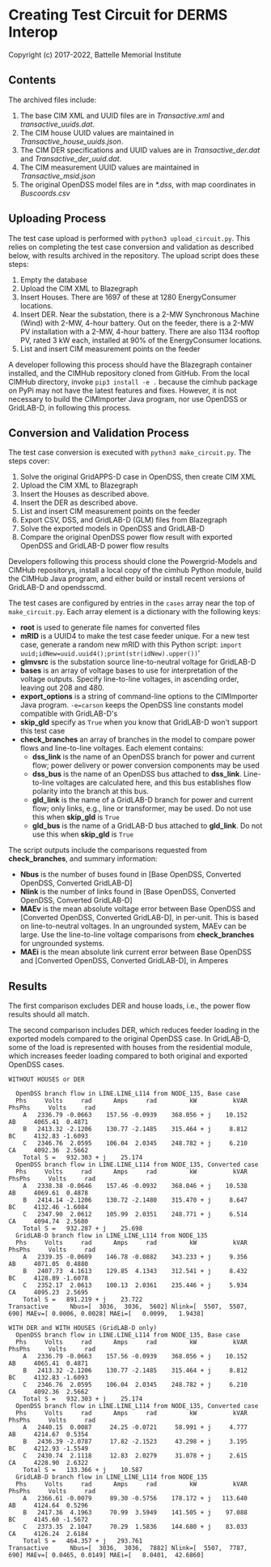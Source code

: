 # Creating Test Circuit for DERMS Interop

Copyright (c) 2017-2022, Battelle Memorial Institute

## Contents

The archived files include:

1. The base CIM XML and UUID files are in _Transactive.xml_ and _transactive_uuids.dat_. 
2. The CIM house UUID values are maintained in _Transactive_house_uuids.json_.
3. The CIM DER specifications and UUID values are in _Transactive_der.dat_ and _Transactive_der_uuid.dat_.
4. The CIM measurement UUID values are maintained in _Transactive_msid.json_
5. The original OpenDSS model files are in _*.dss_, with map coordinates in _Buscoords.csv_

## Uploading Process

The test case upload is performed with ```python3 upload_circuit.py```. This relies on completing the test case conversion and validation as described below, with results archived in the repository. The upload script does these steps:

1. Empty the database
2. Upload the CIM XML to Blazegraph
3. Insert Houses. There are 1697 of these at 1280 EnergyConsumer locations.
4. Insert DER. Near the substation, there is a 2-MW Synchronous Machine (Wind) with 2-MW, 4-hour battery. Out on the feeder, there is a 2-MW PV installation with a 2-MW, 4-hour battery. There are also 1134 rooftop PV, rated 3 kW each, installed at 90% of the EnergyConsumer locations.
5. List and insert CIM measurement points on the feeder

A developer following this process should have the Blazegraph container installed, and the CIMHub repository cloned from GitHub. From the local CIMHub directory, invoke ```pip3 install -e .``` because the cimhub package on PyPi may not have the latest features and fixes. However, it is not necessary to build the CIMImporter Java program, nor use OpenDSS or GridLAB-D, in following this process.

## Conversion and Validation Process

The test case conversion is executed with ```python3 make_circuit.py```. The steps cover:

1. Solve the original GridAPPS-D case in OpenDSS, then create CIM XML
2. Upload the CIM XML to Blazegraph
3. Insert the Houses as described above.
4. Insert the DER as described above.
5. List and insert CIM measurement points on the feeder
6. Export CSV, DSS, and GridLAB-D (GLM) files from Blazegraph
7. Solve the exported models in OpenDSS and GridLAB-D
8. Compare the original OpenDSS power flow result with exported OpenDSS and GridLAB-D power flow results

Developers following this process should clone the Powergrid-Models and CIMHub repositorys, install a local copy of the cimhub Python module, build the CIMHub Java program, and either build or install recent versions of GridLAB-D and opendsscmd.

The test cases are configured by entries in the ```cases``` array near the top of ```make_circuit.py```.
Each array element is a dictionary with the following keys:

- **root** is used to generate file names for converted files
- **mRID** is a UUID4 to make the test case feeder unique. For a new test case, generate a random new mRID with this Python script: ```import uuid;idNew=uuid.uuid4();print(str(idNew).upper())```'
- **glmvsrc** is the substation source line-to-neutral voltage for GridLAB-D
- **bases** is an array of voltage bases to use for interpretation of the voltage outputs. Specify line-to-line voltages, in ascending order, leaving out 208 and 480.
- **export_options** is a string of command-line options to the CIMImporter Java program. ```-e=carson``` keeps the OpenDSS line constants model compatible with GridLAB-D's
- **skip_gld** specify as ```True``` when you know that GridLAB-D won't support this test case
- **check_branches** an array of branches in the model to compare power flows and line-to-line voltages. Each element contains:
    - **dss_link** is the name of an OpenDSS branch for power and current flow; power delivery or power conversion components may be used
    - **dss_bus** is the name of an OpenDSS bus attached to **dss_link**. Line-to-line voltages are calculated here, and this bus establishes flow polarity into the branch at this bus.
    - **gld_link** is the name of a GridLAB-D branch for power and current flow; only links, e.g., line or transformer, may be used. Do not use this when **skip_gld** is ```True```
    - **gld_bus** is the name of a GridLAB-D bus attached to **gld_link**. Do not use this when **skip_gld** is ```True```

The script outputs include the comparisons requested from **check_branches**, and summary information:

- **Nbus** is the number of buses found in [Base OpenDSS, Converted OpenDSS, Converted GridLAB-D]
- **Nlink** is the number of links found in [Base OpenDSS, Converted OpenDSS, Converted GridLAB-D]
- **MAEv** is the mean absolute voltage error between Base OpenDSS and [Converted OpenDSS, Converted GridLAB-D], in per-unit. This is based on line-to-neutral voltages.
In an ungrounded system, MAEv can be large. Use the line-to-line voltage comparisons from **check_branches** for ungrounded systems.
- **MAEi** is the mean absolute link current error between Base OpenDSS and [Converted OpenDSS, Converted GridLAB-D], in Amperes

## Results

The first comparison excludes DER and house loads, i.e., the power flow results should all match.

The second comparison includes DER, which reduces feeder loading in the exported models compared to the original OpenDSS case. In GridLAB-D,
some of the load is represented with houses from the residential module, which increases feeder loading compared to both original
and exported OpenDSS cases.

```
WITHOUT HOUSES or DER

  OpenDSS branch flow in LINE.LINE_L114 from NODE_135, Base case
  Phs     Volts     rad      Amps     rad         kW          kVAR   PhsPhs     Volts     rad
    A   2336.79 -0.0663    157.56 -0.0939    368.056 + j    10.152     AB     4065.41  0.4871
    B   2413.32 -2.1206    130.77 -2.1485    315.464 + j     8.812     BC     4132.83 -1.6093
    C   2346.76  2.0595    106.04  2.0345    248.782 + j     6.210     CA     4092.36  2.5662
    Total S =   932.303 + j    25.174
  OpenDSS branch flow in LINE.LINE_L114 from NODE_135, Converted case
  Phs     Volts     rad      Amps     rad         kW          kVAR   PhsPhs     Volts     rad
    A   2338.38 -0.0646    157.46 -0.0932    368.046 + j    10.538     AB     4069.61  0.4878
    B   2414.14 -2.1206    130.72 -2.1480    315.470 + j     8.647     BC     4132.46 -1.6084
    C   2347.90  2.0612    105.99  2.0351    248.771 + j     6.514     CA     4094.74  2.5680
    Total S =   932.287 + j    25.698
  GridLAB-D branch flow in LINE_LINE_L114 from NODE_135
  Phs     Volts     rad      Amps     rad         kW          kVAR   PhsPhs     Volts     rad
    A   2339.35 -0.0609    146.78 -0.0882    343.233 + j     9.356     AB     4071.05  0.4880
    B   2407.73  4.1613    129.85  4.1343    312.541 + j     8.432     BC     4128.89 -1.6078
    C   2352.17  2.0613    100.13  2.0361    235.446 + j     5.934     CA     4095.23  2.5695
    Total S =   891.219 + j    23.722
Transactive      Nbus=[  3036,  3036,  5602] Nlink=[  5507,  5507,   690] MAEv=[ 0.0006, 0.0028] MAEi=[   0.0099,   1.9438]

WITH DER and WITH HOUSES (GridLAB-D only)
  OpenDSS branch flow in LINE.LINE_L114 from NODE_135, Base case
  Phs     Volts     rad      Amps     rad         kW          kVAR   PhsPhs     Volts     rad
    A   2336.79 -0.0663    157.56 -0.0939    368.056 + j    10.152     AB     4065.41  0.4871
    B   2413.32 -2.1206    130.77 -2.1485    315.464 + j     8.812     BC     4132.83 -1.6093
    C   2346.76  2.0595    106.04  2.0345    248.782 + j     6.210     CA     4092.36  2.5662
    Total S =   932.303 + j    25.174
  OpenDSS branch flow in LINE.LINE_L114 from NODE_135, Converted case
  Phs     Volts     rad      Amps     rad         kW          kVAR   PhsPhs     Volts     rad
    A   2440.15  0.0087     24.25 -0.0721     58.991 + j     4.777     AB     4214.67  0.5354
    B   2436.39 -2.0787     17.82 -2.1523     43.298 + j     3.195     BC     4212.93 -1.5549
    C   2430.74  2.1118     12.83  2.0279     31.078 + j     2.615     CA     4228.90  2.6322
    Total S =   133.366 + j    10.587
  GridLAB-D branch flow in LINE_LINE_L114 from NODE_135
  Phs     Volts     rad      Amps     rad         kW          kVAR   PhsPhs     Volts     rad
    A   2366.61 -0.0079     89.30 -0.5756    178.172 + j   113.640     AB     4124.64  0.5296
    B   2417.36  4.1963     70.99  3.5949    141.505 + j    97.088     BC     4145.60 -1.5672
    C   2373.35  2.1047     70.29  1.5836    144.680 + j    83.033     CA     4126.24  2.6184
    Total S =   464.357 + j   293.761
Transactive      Nbus=[  3036,  3036,  7882] Nlink=[  5507,  7787,   690] MAEv=[ 0.0465, 0.0149] MAEi=[   8.0401,  42.6860]
```

